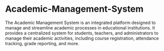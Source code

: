 # Academic-Management-System
The Academic Management System is an integrated platform designed to manage and streamline academic processes in educational institutions. It provides a centralized system for students, teachers, and administrators to manage their academic activities, including course registration, attendance tracking, grade reporting, and more.
